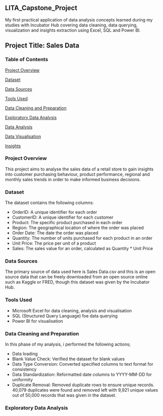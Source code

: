 ## LITA_Capstone_Project
My first practical application of data analysis concepts learned during my studies with Incubator Hub covering data cleaning, data querying, visualization and insights extraction using Excel, SQL and Power BI.

## Project Title: Sales Data

### Table of Contents
[Project Overview](#project-overview)

[Dataset](#dataset)

[Data Sources](#data-sources)

[Tools Used](#tools-used)

[Data Cleaning and Preparation](#data-cleaning-and-preparation)

[Exploratory Data Analysis](#exploratory-data-analysis)

[Data Analysis](#data-analysis)

[Data Visualisation](#data-visualisation)

[Insights](#insights)


### Project Overview
This project aims to analyse the sales data of a retail store to gain insights into customer purchasing behaviour, product performance, regional and monthly sales trends in order to make informed business decisions. 

### Dataset
The dataset contains the following columns:
- OrderID: A unique identifier for each order
- CustomerID: A unique identifier for each customer
- Product: The specific product purchased in each order 
- Region: The geographical location of where the order was placed
- Order Date: The date the order was placed
- Quantity: The number of units purchased for each product in an order
- Unit Price: The price per unit of a product
- Sales: The sales value for an order, calculated as Quantity * Unit Price

### Data Sources
The primary source of data used here is Sales Data.csv and this is an open source data that can be freely downloaded from an open source online such as Kaggle or FRED, though this dataset was given by the Incubator Hub.

### Tools Used
- Microsoft Excel for data cleaning, analysis and visualisation
- SQL (Structured Query Language) foe data querying
- Power BI for visualisation

### Data Cleaning and Preparation
In this phase of my analysis, i performed the following actions;
- Data loading
- Blank Value Check: Verified the dataset for blank values
- Data Type Conversion: Converted specified columns to text format for consistency
- Data Standardization: Reformatted date columns to YYYY-MM-DD for uniformity
- Duplicate Removal: Removed duplicate rows to ensure unique records. 40,079  duplicates were found and removed left with 9,921 unique values out of 50,000 records that was given in the dataset.
  
### Exploratory Data Analysis




